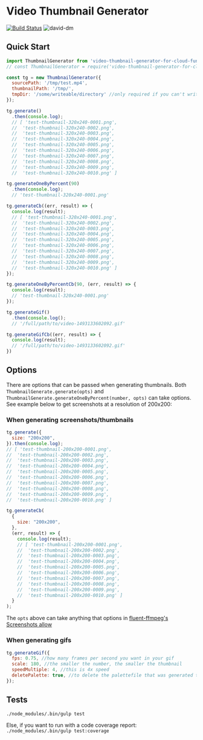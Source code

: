 # Video Thumbnail Generator

[![Build Status](https://travis-ci.org/volumenetwork/video-thumbnail-generator.svg?branch=master)](https://travis-ci.org/volumenetwork/video-thumbnail-generator)
![david-dm](https://david-dm.org/volumenetwork/video-thumbnail-generator.svg)

## Quick Start

```js
import ThumbnailGenerator from 'video-thumbnail-generator-for-cloud-functions';
// const ThumbnailGenerator = require('video-thumbnail-generator-for-cloud-functions').default;

const tg = new ThumbnailGenerator({
  sourcePath: '/tmp/test.mp4',
  thumbnailPath: '/tmp/',
  tmpDir: '/some/writeable/directory' //only required if you can't write to /tmp/ and you need to generate gifs
});

tg.generate()
  .then(console.log);
  // [ 'test-thumbnail-320x240-0001.png',
  //  'test-thumbnail-320x240-0002.png',
  //  'test-thumbnail-320x240-0003.png',
  //  'test-thumbnail-320x240-0004.png',
  //  'test-thumbnail-320x240-0005.png',
  //  'test-thumbnail-320x240-0006.png',
  //  'test-thumbnail-320x240-0007.png',
  //  'test-thumbnail-320x240-0008.png',
  //  'test-thumbnail-320x240-0009.png',
  //  'test-thumbnail-320x240-0010.png' ]

tg.generateOneByPercent(90)
  .then(console.log);
  // 'test-thumbnail-320x240-0001.png'

tg.generateCb((err, result) => {
  console.log(result);
  // [ 'test-thumbnail-320x240-0001.png',
  //  'test-thumbnail-320x240-0002.png',
  //  'test-thumbnail-320x240-0003.png',
  //  'test-thumbnail-320x240-0004.png',
  //  'test-thumbnail-320x240-0005.png',
  //  'test-thumbnail-320x240-0006.png',
  //  'test-thumbnail-320x240-0007.png',
  //  'test-thumbnail-320x240-0008.png',
  //  'test-thumbnail-320x240-0009.png',
  //  'test-thumbnail-320x240-0010.png' ]
});

tg.generateOneByPercentCb(90, (err, result) => {
  console.log(result);
  // 'test-thumbnail-320x240-0001.png'
});

tg.generateGif()
  .then(console.log();
  // '/full/path/to/video-1493133602092.gif'

tg.generateGifCb((err, result) => {
  console.log(result);
  // '/full/path/to/video-1493133602092.gif'
})
```

## Options

There are options that can be passed when generating thumbnails. Both `ThumbnailGenerate.generate(opts)` and `ThumbnailGenerate.generateOneByPercent(number, opts)` can take options. See example below to get screenshots at a resolution of 200x200:

### When generating screenshots/thumbnails

```js
tg.generate({
  size: "200x200",
}).then(console.log);
// [ 'test-thumbnail-200x200-0001.png',
//  'test-thumbnail-200x200-0002.png',
//  'test-thumbnail-200x200-0003.png',
//  'test-thumbnail-200x200-0004.png',
//  'test-thumbnail-200x200-0005.png',
//  'test-thumbnail-200x200-0006.png',
//  'test-thumbnail-200x200-0007.png',
//  'test-thumbnail-200x200-0008.png',
//  'test-thumbnail-200x200-0009.png',
//  'test-thumbnail-200x200-0010.png' ]

tg.generateCb(
  {
    size: "200x200",
  },
  (err, result) => {
    console.log(result);
    // [ 'test-thumbnail-200x200-0001.png',
    //  'test-thumbnail-200x200-0002.png',
    //  'test-thumbnail-200x200-0003.png',
    //  'test-thumbnail-200x200-0004.png',
    //  'test-thumbnail-200x200-0005.png',
    //  'test-thumbnail-200x200-0006.png',
    //  'test-thumbnail-200x200-0007.png',
    //  'test-thumbnail-200x200-0008.png',
    //  'test-thumbnail-200x200-0009.png',
    //  'test-thumbnail-200x200-0010.png' ]
  }
);
```

The `opts` above can take anything that options in [fluent-ffmpeg's Screenshots allow](https://github.com/fluent-ffmpeg/node-fluent-ffmpeg#screenshotsoptions-dirname-generate-thumbnails)

### When generating gifs

```js
tg.generateGif({
  fps: 0.75, //how many frames per second you want in your gif
  scale: 180, //the smaller the number, the smaller the thumbnail
  speedMultiple: 4, //this is 4x speed
  deletePalette: true, //to delete the palettefile that was generated to create the gif once gif is created
});
```

## Tests

`./node_modules/.bin/gulp test`

Else, if you want to run with a code coverage report:
`./node_modules/.bin/gulp test:coverage`
